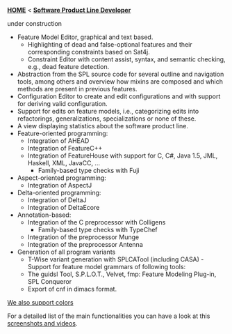 <!-- Breadcrumb -->
[**HOME**](https://github.com/tthuem/FeatureIDE/wiki) < [**Software Product Line Developer**](https://github.com/tthuem/FeatureIDE/wiki/Software-Product-Line-Developer)

<!-- Introduction -->
under construction

<!-- Outline -->

<!-- Content -->
- Feature Model Editor, graphical and text based.
   - Highlighting of dead and false-optional features and their corresponding constraints based on Sat4j.
   - Constraint Editor with content assist, syntax, and semantic checking, e.g., dead feature detection.
- Abstraction from the SPL source code for several outline and navigation tools, among others and overview how mixins are composed and which methods are present in previous features.
- Configuration Editor to create and edit configurations and with support for deriving valid configuration.
- Support for edits on feature models, i.e., categorizing edits into refactorings, generalizations, specializations or none of these.
- A view displaying statistics about the software product line.
- Feature-oriented programming:
   - Integration of AHEAD
   - Integration of FeatureC++
   - Integration of FeatureHouse with support for C, C#, Java 1.5, JML, Haskell, XML, JavaCC, ...
      - Family-based type checks with Fuji
- Aspect-oriented programming:
   - Integration of AspectJ
- Delta-oriented programming:
   - Integration of DeltaJ
   - Integration of DeltaEcore
- Annotation-based:
   - Integration of the C preprocessor with Colligens
      - Family-based type checks with TypeChef
   - Integration of the preprocessor Munge
   - Integration of the preprocessor Antenna
- Generation of all program variants
   - T-Wise variant generation with SPLCATool (including CASA)
-Support for feature model grammars of following tools:
   - The guidsl Tool, S.P.L.O.T., Velvet, fmp: Feature Modeling Plug-in, SPL Conqueror
   - Export of cnf in dimacs format.

[We also support colors](https://github.com/tthuem/FeatureIDE/wiki/Coloration)

For a detailed list of the main functionalities you can have a look at this [screenshots and videos](http://wwwiti.cs.uni-magdeburg.de/iti_db/research/featureide/#screenshots).

